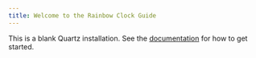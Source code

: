 ```yaml
---
title: Welcome to the Rainbow Clock Guide
---
```


This is a blank Quartz installation.
See the [documentation](https://quartz.jzhao.xyz) for how to get started.
